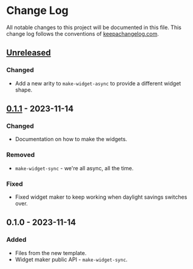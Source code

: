 # Change Log
All notable changes to this project will be documented in this file. This change log follows the conventions of [keepachangelog.com](http://keepachangelog.com/).

## [Unreleased]
### Changed
- Add a new arity to `make-widget-async` to provide a different widget shape.

## [0.1.1] - 2023-11-14
### Changed
- Documentation on how to make the widgets.

### Removed
- `make-widget-sync` - we're all async, all the time.

### Fixed
- Fixed widget maker to keep working when daylight savings switches over.

## 0.1.0 - 2023-11-14
### Added
- Files from the new template.
- Widget maker public API - `make-widget-sync`.

[Unreleased]: https://sourcehost.site/your-name/cupcake/compare/0.1.1...HEAD
[0.1.1]: https://sourcehost.site/your-name/cupcake/compare/0.1.0...0.1.1
